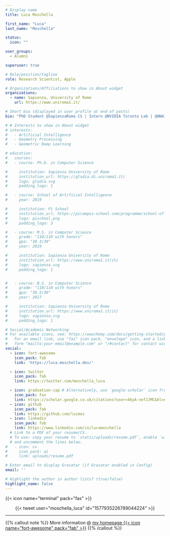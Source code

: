 ```yaml
---
# Display name
title: Luca Moschella

first_name: "Luca"
last_name: "Moschella"

status:
  icon: ""

user_groups:
  - Alumni

superuser: true

# Role/position/tagline
role: Research Scientist, Apple

# Organizations/Affiliations to show in About widget
organizations:
  - name: Sapienza, University of Rome
    url: https://www.uniroma1.it/

# Short bio (displayed in user profile at end of posts)
bio: "PhD Student @SapienzaRoma CS | Intern @NVIDIA Toronto Lab | @NNAISENSE"

# # Interests to show in About widget
# interests:
#   - Artificial Intelligence
#   - Geometry Processing
#   - Geometric Deep Learning

# education:
#   courses:
#   - course: Ph.D. in Computer Science

#     institution: Sapienza University of Rome
#     institution_url: https://gladia.di.uniroma1.it/
#     logo: gladia.svg
#     padding_logo: 1

#   - course: School of Artificial Intelligence
#     year: 2019

#     institution: Pi School
#     institution_url: https://picampus-school.com/programme/school-of-ai/
#     logo: pischool.png
#     padding_logo: 3

#   - course: M.S. in Computer Science
#     grade: "110/110 with honors"
#     gpa: "30.3/30"
#     year: 2019

#     institution: Sapienza University of Rome
#     institution_url: https://www.uniroma1.it/it/
#     logo: sapienza.svg
#     padding_logo: 1


#   - course: B.S. in Computer Science
#     grade: "110/110 with honors"
#     gpa: "30.5/30"
#     year: 2017

#     institution: Sapienza University of Rome
#     institution_url: https://www.uniroma1.it/it/
#     logo: sapienza.svg
#     padding_logo: 1

# Social/Academic Networking
# For available icons, see: https://wowchemy.com/docs/getting-started/page-builder/#icons
#   For an email link, use "fas" icon pack, "envelope" icon, and a link in the
#   form "mailto:your-email@example.com" or "/#contact" for contact widget.
social:
  - icon: fort-awesome
    icon_pack: fab
    link: 'https://luca.moschella.dev/'

  - icon: twitter
    icon_pack: fab
    link: https://twitter.com/moschella_luca

  - icon: graduation-cap # Alternatively, use `google-scholar` icon from `ai` icon pack
    icon_pack: fas
    link: https://scholar.google.co.uk/citations?user=4byA-nefJJMC&hl=en
  - icon: github
    icon_pack: fab
    link: https://github.com/lucmos
  - icon: linkedin
    icon_pack: fab
    link: https://www.linkedin.com/in/lucamoschella
  # Link to a PDF of your resume/CV.
  # To use: copy your resume to `static/uploads/resume.pdf`, enable `ai` icons in `params.yaml`,
  # and uncomment the lines below.
#   - icon: cv
#     icon_pack: ai
#     link: uploads/resume.pdf

# Enter email to display Gravatar (if Gravatar enabled in Config)
email: ''

# Highlight the author in author lists? (true/false)
highlight_name: false
---
```



<!-- {{% callout note %}}
Checkout my [personal website](https://www.luca.moschella.dev) :smile:
{{% /callout %}} -->



{{< icon name="terminal" pack="fas" >}}

<DIV align="center">
{{<  tweet user="moschella_luca" id="1577935226789044224" >}}
</DIV>

---

{{% callout note %}}
More information @ [my homepage {{< icon name="fort-awesome" pack="fab" >}}](https://www.luca.moschella.dev)
{{% /callout %}}
